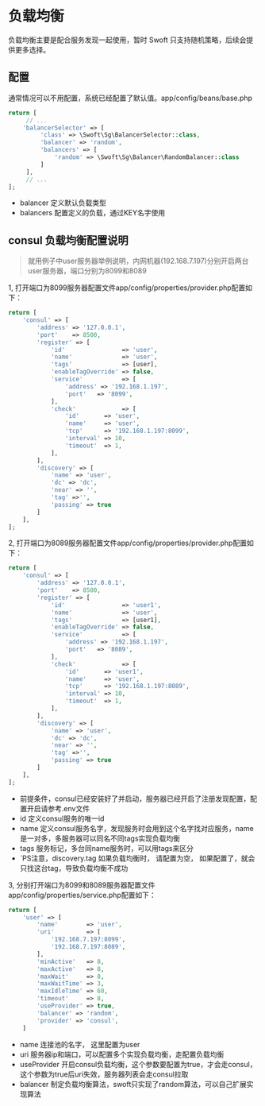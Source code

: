 # 负载均衡

负载均衡主要是配合服务发现一起使用，暂时 Swoft 只支持随机策略，后续会提供更多选择。

## 配置
通常情况可以不用配置，系统已经配置了默认值。app/config/beans/base.php

```php
return [
     // ...
    'balancerSelector' => [
         'class' => \Swoft\Sg\BalancerSelector::class,
         'balancer' => 'random',
         'balancers' => [
             'random' => \Swoft\Sg\Balancer\RandomBalancer::class
         ]
     ],
     // ...
];
```

- balancer 定义默认负载类型
- balancers 配置定义的负载，通过KEY名字使用


## consul 负载均衡配置说明

>就用例子中user服务器举例说明，内网机器(192.168.7.197)分别开启两台user服务器，端口分别为8099和8089

1, 打开端口为8099服务器配置文件app/config/properties/provider.php配置如下：

```php
return [
    'consul' => [
        'address' => '127.0.0.1',
        'port'    => 8500,
        'register' => [
            'id'                => 'user',
            'name'              => 'user',
            'tags'              => [user],
            'enableTagOverride' => false,
            'service'           => [
                'address' => '192.168.1.197',
                'port'   => '8099',
            ],
            'check'             => [
                'id'       => 'user',
                'name'     => 'user',
                'tcp'      => '192.168.1.197:8099',
                'interval' => 10,
                'timeout'  => 1,
            ],
        ],
        'discovery' => [
            'name' => 'user',
            'dc' => 'dc',
            'near' => '',
            'tag' =>'',
            'passing' => true
        ]
    ],
];
```
2, 打开端口为8089服务器配置文件app/config/properties/provider.php配置如下：
```php
return [
    'consul' => [
        'address' => '127.0.0.1',
        'port'    => 8500,
        'register' => [
            'id'                => 'user1',
            'name'              => 'user',
            'tags'              => [user1],
            'enableTagOverride' => false,
            'service'           => [
                'address' => '192.168.1.197',
                'port'   => '8089',
            ],
            'check'             => [
                'id'       => 'user1',
                'name'     => 'user',
                'tcp'      => '192.168.1.197:8089',
                'interval' => 10,
                'timeout'  => 1,
            ],
        ],
        'discovery' => [
            'name' => 'user',
            'dc' => 'dc',
            'near' => '',
            'tag' =>'',
            'passing' => true
        ]
    ],
];
```
- 前提条件，consul已经安装好了并启动，服务器已经开启了注册发现配置，配置开启请参考.env文件
- id 定义consul服务的唯一id
- name 定义consul服务名字，发现服务时会用到这个名字找对应服务，name是一对多，多服务器可以同名不同tags实现负载均衡
- tags 服务标记，多台同name服务时，可以用tags来区分
- `PS注意，discovery.tag 如果负载均衡时， 请配置为空， 如果配置了，就会只找这台tag，导致负载均衡不成功


3, 分别打开端口为8099和8089服务器配置文件app/config/properties/service.php配置如下：

```php
return [
    'user' => [
        'name'        => 'user',
        'uri'         => [
            '192.168.7.197:8099',
            '192.168.7.197:8089',
        ],
        'minActive'   => 8,
        'maxActive'   => 8,
        'maxWait'     => 8,
        'maxWaitTime' => 3,
        'maxIdleTime' => 60,
        'timeout'     => 8,
        'useProvider' => true,
        'balancer' => 'random',
        'provider' => 'consul',
    ]
```

- name 连接池的名字， 这里配置为user
- uri 服务器ip和端口，可以配置多个实现负载均衡，走配置负载均衡
- useProvider 开启consul负载均衡，这个参数要配置为true，才会走consul，这个参数为true后uri失效，服务器列表会走consul拉取
- balancer 制定负载均衡算法，swoft只实现了random算法，可以自己扩展实现算法





